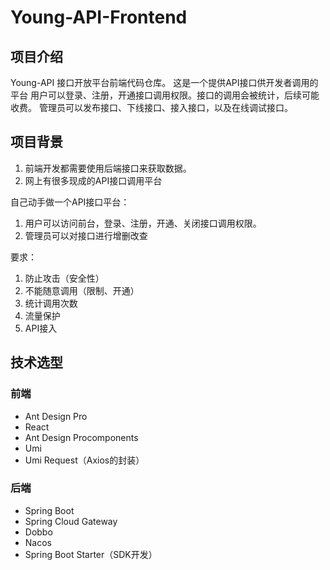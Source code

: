 # Young-API-Frontend

## 项目介绍

Young-API 接口开放平台前端代码仓库。 这是一个提供API接口供开发者调用的平台
用户可以登录、注册，开通接口调用权限。接口的调用会被统计，后续可能收费。
管理员可以发布接口、下线接口、接入接口，以及在线调试接口。

## 项目背景

1. 前端开发都需要使用后端接口来获取数据。
2. 网上有很多现成的API接口调用平台

自己动手做一个API接口平台：

1. 用户可以访问前台，登录、注册，开通、关闭接口调用权限。
2. 管理员可以对接口进行增删改查

要求：

1. 防止攻击（安全性）
2. 不能随意调用（限制、开通）
3. 统计调用次数
4. 流量保护
5. API接入

## 技术选型

### 前端

- Ant Design Pro
- React
- Ant Design Procomponents
- Umi
- Umi Request（Axios的封装）

### 后端

- Spring Boot
- Spring Cloud Gateway
- Dobbo
- Nacos
- Spring Boot Starter（SDK开发）
